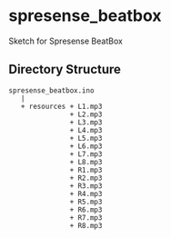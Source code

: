 # spresense_beatbox
Sketch for Spresense BeatBox

## Directory Structure
```
spresense_beatbox.ino
   |
   + resources + L1.mp3
               + L2.mp3
               + L3.mp3
               + L4.mp3
               + L5.mp3
               + L6.mp3
               + L7.mp3
               + L8.mp3
               + R1.mp3
               + R2.mp3
               + R3.mp3
               + R4.mp3
               + R5.mp3
               + R6.mp3
               + R7.mp3
               + R8.mp3
```

